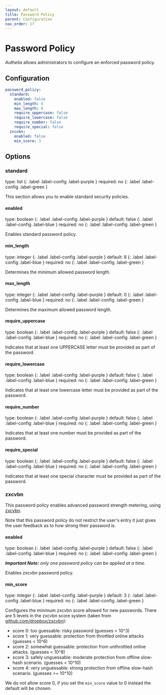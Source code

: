 ```yaml
---
layout: default
title: Password Policy
parent: Configuration
nav_order: 17
---
```


# Password Policy

_Authelia_ allows administrators to configure an enforced password policy.

## Configuration

```yaml
password_policy:
  standard:
    enabled: false
    min_length: 8
    max_length: 0
    require_uppercase: false
    require_lowercase: false
    require_number: false
    require_special: false
  zxcvbn:
    enabled: false
    min_score: 3
```

## Options

### standard
<div markdown="1">
type: list
{: .label .label-config .label-purple }
required: no
{: .label .label-config .label-green }
</div>

This section allows you to enable standard security policies.

#### enabled
<div markdown="1">
type: boolean
{: .label .label-config .label-purple }
default: false
{: .label .label-config .label-blue }
required: no
{: .label .label-config .label-green }
</div>

Enables standard password policy.

#### min_length
<div markdown="1">
type: integer
{: .label .label-config .label-purple }
default: 8
{: .label .label-config .label-blue }
required: no
{: .label .label-config .label-green }
</div>

Determines the minimum allowed password length.

#### max_length
<div markdown="1">
type: integer
{: .label .label-config .label-purple }
default: 0
{: .label .label-config .label-blue }
required: no
{: .label .label-config .label-green }
</div>

Determines the maximum allowed password length.

#### require_uppercase
<div markdown="1">
type: boolean
{: .label .label-config .label-purple }
default: false
{: .label .label-config .label-blue }
required: no
{: .label .label-config .label-green }
</div>

Indicates that at least one UPPERCASE letter must be provided as part of the password.

#### require_lowercase
<div markdown="1">
type: boolean
{: .label .label-config .label-purple }
default: false
{: .label .label-config .label-blue }
required: no
{: .label .label-config .label-green }
</div>

Indicates that at least one lowercase letter must be provided as part of the password.

#### require_number
<div markdown="1">
type: boolean
{: .label .label-config .label-purple }
default: false
{: .label .label-config .label-blue }
required: no
{: .label .label-config .label-green }
</div>

Indicates that at least one number must be provided as part of the password.

#### require_special
<div markdown="1">
type: boolean
{: .label .label-config .label-purple }
default: false
{: .label .label-config .label-blue }
required: no
{: .label .label-config .label-green }
</div>

Indicates that at least one special character must be provided as part of the password.

### zxcvbn

This password policy enables advanced password strength metering, using [zxcvbn](https://github.com/dropbox/zxcvbn).

Note that this password policy do not restrict the user's entry it just gives the user feedback as to how strong their
password is.

#### enabled
<div markdown="1">
type: boolean
{: .label .label-config .label-purple }
default: false
{: .label .label-config .label-blue }
required: no
{: .label .label-config .label-green }
</div>

_**Important Note:** only one password policy can be applied at a time._

Enables zxcvbn password policy.

#### min_score
<div markdown="1">
type: integer
{: .label .label-config .label-purple }
default: 3
{: .label .label-config .label-blue }
required: no
{: .label .label-config .label-green }
</div>

Configures the minimum zxcvbn score allowed for new passwords. There are 5 levels in the zxcvbn score system (taken from [github.com/dropbox/zxcvbn](https://github.com/dropbox/zxcvbn#usage)):

- score 0: too guessable: risky password (guesses < 10^3)
- score 1: very guessable: protection from throttled online attacks (guesses < 10^6)
- score 2: somewhat guessable: protection from unthrottled online attacks. (guesses < 10^8)
- score 3: safely unguessable: moderate protection from offline slow-hash scenario. (guesses < 10^10)
- score 4: very unguessable: strong protection from offline slow-hash scenario. (guesses >= 10^10)

We do not allow score 0, if you set the `min_score` value to 0 instead the default will be chosen.